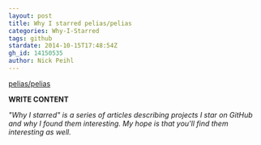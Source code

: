 ```yaml
---
layout: post
title: Why I starred pelias/pelias
categories: Why-I-Starred
tags: github
stardate: 2014-10-15T17:48:54Z
gh_id: 14150535
author: Nick Peihl
---
```


[pelias/pelias](star.repo.html_url)

**WRITE CONTENT**

*"Why I starred" is a series of articles describing projects I star on GitHub and why I found them interesting. My hope is that you'll find them interesting as well.*

